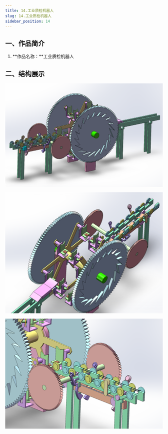 ```yaml
---
title: 14.工业质检机器人
slug: 14.工业质检机器人
sidebar_position: 14
---
```




## 一、作品简介

1. **作品名称：**工业质检机器人

## 二、结构展示

![1](./img/14.工业质检机器人/1.png)

![2](./img/14.工业质检机器人/2.png)

![3](./img/14.工业质检机器人/3.png)
